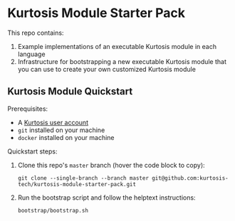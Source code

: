 Kurtosis Module Starter Pack
============================
This repo contains:

1. Example implementations of an executable Kurtosis module in each language
1. Infrastructure for bootstrapping a new executable Kurtosis module that you can use to create your own customized Kurtosis module

Kurtosis Module Quickstart
--------------------------
Prerequisites:
* A [Kurtosis user account](https://www.kurtosistech.com/sign-up)
* `git` installed on your machine
* `docker` installed on your machine

Quickstart steps:
1. Clone this repo's `master` branch (hover the code block to copy):
    ```
    git clone --single-branch --branch master git@github.com:kurtosis-tech/kurtosis-module-starter-pack.git
    ```
1. Run the bootstrap script and follow the helptext instructions:
    ```
    bootstrap/bootstrap.sh
    ```

   
